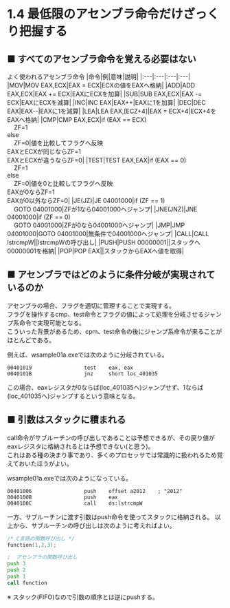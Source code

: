 # 1.4 最低限のアセンブラ命令だけざっくり把握する
## ■ すべてのアセンブラ命令を覚える必要はない
よく使われるアセンブラ命令
|命令|例|意味|説明|
|:---|:---|:---|:---|
|MOV|MOV EAX,ECX|EAX = ECX|ECXの値をEAXへ格納|
|ADD|ADD EAX,ECX|EAX += ECX|EAXにECXを加算|
|SUB|SUB EAX,ECX|EAX -= ECX|EAXにECXを減算|
|INC|INC EAX|EAX++|EAXに1を加算|
|DEC|DEC EAX|EAX--|EAXに1を減算|
|LEA|LEA EAX,[ECZ+4]|EAX = ECX+4|ECX+4をEAXへ格納|
|CMP|CMP EAX,ECX|if&nbsp;(EAX == ECX)</br>&nbsp;&nbsp;&nbsp;&nbsp;ZF=1</br>else</br>&nbsp;&nbsp;&nbsp;&nbsp;ZF=0|値を比較してフラグへ反映</br>EAXとECXが同じならZF=1</br>EAXとECXが違うならZF=0|
|TEST|TEST EAX,EAX|if&nbsp;(EAX == 0)</br>&nbsp;&nbsp;&nbsp;&nbsp;ZF=1</br>else</br>&nbsp;&nbsp;&nbsp;&nbsp;ZF=0|値を0と比較してフラグへ反映</br>EAXが0ならZF=1</br>EAXが0以外ならZF=0|
|JE(JZ)|JE 04001000|if&nbsp;(ZF == 1)</br>&nbsp;&nbsp;&nbsp;&nbsp;GOTO 04001000|ZFが1なら04001000へジャンプ|
|JNE(JNZ)|JNE 04001000|if&nbsp;(ZF == 0)</br>&nbsp;&nbsp;&nbsp;&nbsp;GOTO 04001000|ZFが0なら04001000へジャンプ|
|JMP|JMP 04001000|GOTO 04001000|無条件で04001000へジャンプ|
|CALL|CALL lstrcmpW||lstrcmpWの呼び出し|
|PUSH|PUSH 00000001||スタックへ00000001を格納|
|POP|POP EAX||スタックからEAXへ値を取得|

## ■ アセンブラではどのように条件分岐が実現されているのか
アセンブラの場合、フラグを適切に管理することで実現する。  
フラグを操作するcmp、test命令とフラグの値によって処理を分岐させるジャンプ系命令で実現可能となる。  
こういった背景があるため、cpm、test命令の後にジャンプ系命令が来ることがほとんどである。  
  
例えば、wsample01a.exeでは次のように分岐されている。
```
00401019                 test    eax, eax
0040101B                 jnz     short loc_401035
```
この場合、eaxレジスタが0ならば(loc_401035へ)ジャンプせず、1ならば(loc_401035へ)ジャンプするという意味となる。

## ■ 引数はスタックに積まれる
call命令がサブルーチンの呼び出しであることは予想できるが、その戻り値がeaxレジスタに格納されるとは予想できない(と思う)。  
これはある種の決まり事であり、多くのプロセッサでは常識的に扱われるため覚えておいたほうがよい。  
  
wsample01a.exeでは次のようになっている。
```
00401006                 push    offset a2012    ; "2012"
0040100B                 push    eax
0040100C                 call    ds:lstrcmpW
```
一方、サブルーチンに渡す引数はpush命令を使ってスタックに格納される。
以上から、サブルーチンの呼び出しは次のように考えればよい。  
```c
/* C言語の関数呼び出し */
function(1,2,3);
```
```asm
;  アセンブラの関数呼び出し
push 3
push 2
push 1
call function
```
※ スタック(FIFO)なので引数の順序とは逆にpushする。
